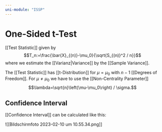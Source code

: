 ```yaml
---
uni-module: "ISSP"
---
```


# One-Sided t-Test

[[Test Statistic]] given by
$$T_n:=\frac{\bar{X}_{(n)}-\mu_0}{\sqrt{S_{(n)}^2 / n}}$$
where we estimate the [[Varianz|Variance]] by the [[Sample Variance]].

The [[Test Statistic]] has [[t-Distribution]] for $\mu=\mu_0$ with $n-1$ [[Degrees of Freedom]].
For $\mu\neq\mu_0$ we have to use the [[Non-Centrality Parameter]]
$$\lambda=\sqrt{n}\left(\mu-\mu_0\right) / \sigma.$$

## Confidence Interval

[[Confidence Interval]] can be calculated like this:

![[Bildschirm­foto 2023-02-10 um 10.55.34.png]]
